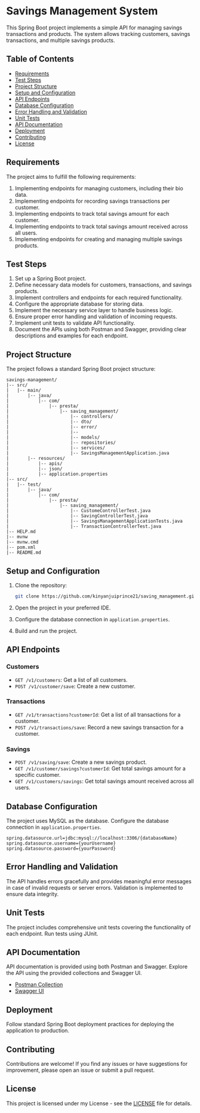 # Savings Management System

This Spring Boot project implements a simple API for managing savings transactions and products. The system allows tracking customers, savings transactions, and multiple savings products.

## Table of Contents

- [Requirements](#requirements)
- [Test Steps](#test-steps)
- [Project Structure](#project-structure)
- [Setup and Configuration](#setup-and-configuration)
- [API Endpoints](#api-endpoints)
- [Database Configuration](#database-configuration)
- [Error Handling and Validation](#error-handling-and-validation)
- [Unit Tests](#unit-tests)
- [API Documentation](#api-documentation)
- [Deployment](#deployment)
- [Contributing](#contributing)
- [License](#license)

## Requirements

The project aims to fulfill the following requirements:

1. Implementing endpoints for managing customers, including their bio data.
2. Implementing endpoints for recording savings transactions per customer.
3. Implementing endpoints to track total savings amount for each customer.
4. Implementing endpoints to track total savings amount received across all users.
5. Implementing endpoints for creating and managing multiple savings products.

## Test Steps

1. Set up a Spring Boot project.
2. Define necessary data models for customers, transactions, and savings products.
3. Implement controllers and endpoints for each required functionality.
4. Configure the appropriate database for storing data.
5. Implement the necessary service layer to handle business logic.
6. Ensure proper error handling and validation of incoming requests.
7. Implement unit tests to validate API functionality.
8. Document the APIs using both Postman and Swagger, providing clear descriptions and examples for each endpoint.

## Project Structure

The project follows a standard Spring Boot project structure:

```plaintext
savings-management/
|-- src/
|   |-- main/
|       |-- java/
|           |-- com/
|               |-- presta/
|                   |-- saving_management/
|                       |-- controllers/
|                       |-- dto/
|                       |-- error/
|                       |-- 
|                       |-- models/
|                       |-- repositories/
|                       |-- services/
|                       |-- SavingsManagementApplication.java
|       |-- resources/
|           |-- apis/
|           |-- json/
|           |-- application.properties
|-- src/
|   |-- test/
|       |-- java/
|           |-- com/
|               |-- presta/
|                   |-- saving_management/
|                       |-- CustomeControllerTest.java
|                       |-- SavingControllerTest.java
|                       |-- SavingsManagementApplicationTests.java
|                       |-- TransactionControllerTest.java
|-- HELP.md
|-- mvnw
|-- mvnw.cmd
|-- pom.xml
|-- README.md
```

## Setup and Configuration

1. Clone the repository:

   ```bash
   git clone https://github.com/kinyanjuiprince21/saving_management.git
   ```

2. Open the project in your preferred IDE.

3. Configure the database connection in `application.properties`.

4. Build and run the project.

## API Endpoints

### Customers

- `GET /v1/customers`: Get a list of all customers.
- `POST /v1/customer/save`: Create a new customer.


### Transactions

- `GET /v1/transactions?customerId`: Get a list of all transactions for a customer.
- `POST /v1/transactions/save`: Record a new savings transaction for a customer.

### Savings

- `POST /v1/saving/save`: Create a new savings product.
- `GET /v1/customer/savings?customerId`: Get total savings amount for a specific customer.
- `GET /v1/customers/savings`: Get total savings amount received across all users.

## Database Configuration

The project uses MySQL as the database. Configure the database connection in `application.properties`.

```properties
spring.datasource.url=jdbc:mysql://localhost:3306/{databaseName}
spring.datasource.username={yourUsername}
spring.datasource.password={yourPassword}
```

## Error Handling and Validation

The API handles errors gracefully and provides meaningful error messages in case of invalid requests or server errors. Validation is implemented to ensure data integrity.

## Unit Tests

The project includes comprehensive unit tests covering the functionality of each endpoint. Run tests using JUnit.

## API Documentation

API documentation is provided using both Postman and Swagger. Explore the API using the provided collections and Swagger UI.

- [Postman Collection](https://github.com/kinyanjuiprince21/saving_management/blob/30baa2b0b1ded8f297f4cf4c8495cf92cb42d6c9/src/main/resources/json)
- [Swagger UI](https://github.com/kinyanjuiprince21/saving_management/blob/30baa2b0b1ded8f297f4cf4c8495cf92cb42d6c9/src/main/resources/apis)

## Deployment

Follow standard Spring Boot deployment practices for deploying the application to production.

## Contributing

Contributions are welcome! If you find any issues or have suggestions for improvement, please open an issue or submit a pull request.

## License

This project is licensed under my License - see the [LICENSE](LICENSE) file for details.